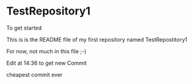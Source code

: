 # TestRepository1
To get started

This is is the README file of my first repository named TestRepostitory1

For now, not much in this file ;-)

Edit at 14:36 to get new Commit

cheapest commit ever

